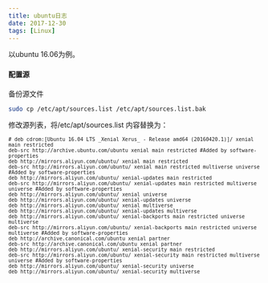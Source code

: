 ```yaml
---
title: ubuntu日志 
date: 2017-12-30
tags: [Linux]
---
```


以ubuntu 16.06为例。

#### 配置源

备份源文件

```bash
sudo cp /etc/apt/sources.list /etc/apt/sources.list.bak
```

修改源列表，将/etc/apt/sources.list 内容替换为：

<small>
    
    # deb cdrom:[Ubuntu 16.04 LTS _Xenial Xerus_ - Release amd64 (20160420.1)]/ xenial main restricted
    deb-src http://archive.ubuntu.com/ubuntu xenial main restricted #Added by software-properties
    deb http://mirrors.aliyun.com/ubuntu/ xenial main restricted
    deb-src http://mirrors.aliyun.com/ubuntu/ xenial main restricted multiverse universe #Added by software-properties
    deb http://mirrors.aliyun.com/ubuntu/ xenial-updates main restricted
    deb-src http://mirrors.aliyun.com/ubuntu/ xenial-updates main restricted multiverse universe #Added by software-properties
    deb http://mirrors.aliyun.com/ubuntu/ xenial universe
    deb http://mirrors.aliyun.com/ubuntu/ xenial-updates universe
    deb http://mirrors.aliyun.com/ubuntu/ xenial multiverse
    deb http://mirrors.aliyun.com/ubuntu/ xenial-updates multiverse
    deb http://mirrors.aliyun.com/ubuntu/ xenial-backports main restricted universe multiverse
    deb-src http://mirrors.aliyun.com/ubuntu/ xenial-backports main restricted universe multiverse #Added by software-properties
    deb http://archive.canonical.com/ubuntu xenial partner
    deb-src http://archive.canonical.com/ubuntu xenial partner
    deb http://mirrors.aliyun.com/ubuntu/ xenial-security main restricted
    deb-src http://mirrors.aliyun.com/ubuntu/ xenial-security main restricted multiverse universe #Added by software-properties
    deb http://mirrors.aliyun.com/ubuntu/ xenial-security universe
    deb http://mirrors.aliyun.com/ubuntu/ xenial-security multiverse
</small>